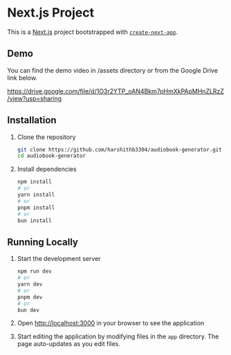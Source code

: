 # Next.js Project

This is a [Next.js](https://nextjs.org) project bootstrapped with [`create-next-app`](https://nextjs.org/docs/app/api-reference/cli/create-next-app).

## Demo

You can find the demo video in /assets directory or from the Google Drive link below.

https://drive.google.com/file/d/1O3r2YTP_oAN4Bkm7pHmXkPApMHnZLRzZ/view?usp=sharing

## Installation

1. Clone the repository

   ```bash
   git clone https://github.com/harshithb3304/audiobook-generator.git
   cd audiobook-generator
   ```

2. Install dependencies
   ```bash
   npm install
   # or
   yarn install
   # or
   pnpm install
   # or
   bun install
   ```

## Running Locally

1. Start the development server

   ```bash
   npm run dev
   # or
   yarn dev
   # or
   pnpm dev
   # or
   bun dev
   ```

2. Open [http://localhost:3000](http://localhost:3000) in your browser to see the application

3. Start editing the application by modifying files in the `app` directory. The page auto-updates as you edit files.
